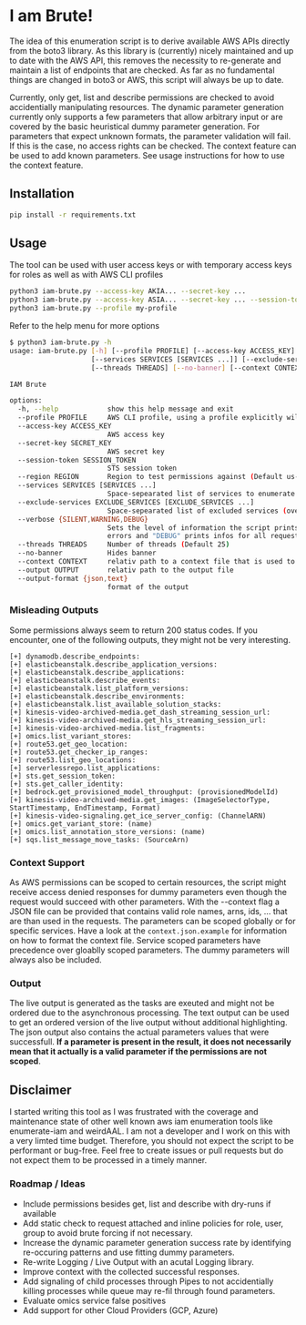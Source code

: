 # I am Brute!
The idea of this enumeration script is to derive available AWS APIs directly from the boto3 library. As this library is (currently) nicely maintained and up to date with the AWS API, this removes the necessity to re-generate and maintain a list of endpoints that are checked. As far as no fundamental things are changed in boto3 or AWS, this script will always be up to date.

Currently, only get, list and describe permissions are checked to avoid accidentially manipulating resources. The dynamic parameter generation currently only supports a few parameters that allow arbitrary input or are covered by the basic heuristical dummy parameter generation. For parameters that expect unknown formats, the parameter validation will fail. If this is the case, no access rights can be checked. The context feature can be used to add known parameters. See usage instructions for how to use the context feature.

## Installation
```bash
pip install -r requirements.txt
```

## Usage
The tool can be used with user access keys or with temporary access keys for roles as well as with AWS CLI profiles
```bash
python3 iam-brute.py --access-key AKIA... --secret-key ...
python3 iam-brute.py --access-key ASIA... --secret-key ... --session-token ey...
python3 iam-brute.py --profile my-profile
```

Refer to the help menu for more options
```bash
$ python3 iam-brute.py -h                                                                                                 
usage: iam-brute.py [-h] [--profile PROFILE] [--access-key ACCESS_KEY] [--secret-key SECRET_KEY] [--session-token SESSION_TOKEN] [--region REGION]
                    [--services SERVICES [SERVICES ...]] [--exclude-services EXCLUDE_SERVICES [EXCLUDE_SERVICES ...]] [--verbose {SILENT,WARNING,DEBUG}]
                    [--threads THREADS] [--no-banner] [--context CONTEXT] [--output OUTPUT] [--output-format {json,text}]

IAM Brute

options:
  -h, --help            show this help message and exit
  --profile PROFILE     AWS CLI profile, using a profile explicitly will ignore --access-key and --secret-key
  --access-key ACCESS_KEY
                        AWS access key
  --secret-key SECRET_KEY
                        AWS secret key
  --session-token SESSION_TOKEN
                        STS session token
  --region REGION       Region to test permissions against (Default us-east-1)
  --services SERVICES [SERVICES ...]
                        Space-sepearated list of services to enumerate
  --exclude-services EXCLUDE_SERVICES [EXCLUDE_SERVICES ...]
                        Space-sepearated list of excluded services (overwrites --services)
  --verbose {SILENT,WARNING,DEBUG}
                        Sets the level of information the script prints: "SILENT" (default) only prints confirmed permissions, "WARNING" prints parameter
                        errors and "DEBUG" prints infos for all requests
  --threads THREADS     Number of threads (Default 25)
  --no-banner           Hides banner
  --context CONTEXT     relativ path to a context file that is used to obtain parameters for the requests
  --output OUTPUT       relativ path to the output file
  --output-format {json,text}
                        format of the output

```


### Misleading Outputs
Some permissions always seem to return 200 status codes. If you encounter, one of the following outputs, they might not be very interesting.
```
[+] dynamodb.describe_endpoints: 
[+] elasticbeanstalk.describe_application_versions: 
[+] elasticbeanstalk.describe_applications: 
[+] elasticbeanstalk.describe_events: 
[+] elasticbeanstalk.list_platform_versions: 
[+] elasticbeanstalk.describe_environments: 
[+] elasticbeanstalk.list_available_solution_stacks: 
[+] kinesis-video-archived-media.get_dash_streaming_session_url: 
[+] kinesis-video-archived-media.get_hls_streaming_session_url: 
[+] kinesis-video-archived-media.list_fragments: 
[+] omics.list_variant_stores: 
[+] route53.get_geo_location: 
[+] route53.get_checker_ip_ranges: 
[+] route53.list_geo_locations: 
[+] serverlessrepo.list_applications: 
[+] sts.get_session_token: 
[+] sts.get_caller_identity: 
[+] bedrock.get_provisioned_model_throughput: (provisionedModelId)
[+] kinesis-video-archived-media.get_images: (ImageSelectorType, StartTimestamp, EndTimestamp, Format)
[+] kinesis-video-signaling.get_ice_server_config: (ChannelARN)
[+] omics.get_variant_store: (name)
[+] omics.list_annotation_store_versions: (name)
[+] sqs.list_message_move_tasks: (SourceArn)
```

### Context Support
As AWS permissions can be scoped to certain resources, the script might receive access denied responses for dummy parameters even though the request would succeed with other parameters. With the --context flag a JSON file can be provided that contains valid role names, arns, ids, ... that are than used in the requests. The parameters can be scoped globally or for specific services. Have a look at the `context.json.example` for information on how to format the context file. Service scoped parameters have precedence over gloablly scoped parameters. The dummy parameters will always also be included.

### Output
The live output is generated as the tasks are exeuted and might not be ordered due to the asynchronous processing. The text output can be used to get an ordered version of the live output without additional highlighting. The json output also contains the actual parameters values that were successfull. **If a parameter is present in the result, it does not necessarily mean that it actually is a valid parameter if the permissions are not scoped**.


## Disclaimer
I started writing this tool as I was frustrated with the coverage and maintenance state of other well known aws iam enumeration tools like enumerate-iam and weirdAAL. I am not a developer and I work on this with a very limted time budget. Therefore, you should not expect the script to be performant or bug-free. Feel free to create issues or pull requests but do not expect them to be processed in a timely manner.

### Roadmap / Ideas
- Include permissions besides get, list and describe with dry-runs if available
- Add static check to request attached and inline policies for role, user, group to avoid brute forcing if not necessary. 
- Increase the dynamic parameter generation success rate by identifying re-occuring patterns and use fitting dummy parameters. 
- Re-write Logging / Live Output with an acutal Logging library.
- Improve context with the collected successful responses.
- Add signaling of child processes through Pipes to not accidentially killing processes while queue may re-fil through found parameters.
- Evaluate omics service false positives
- Add support for other Cloud Providers (GCP, Azure)
